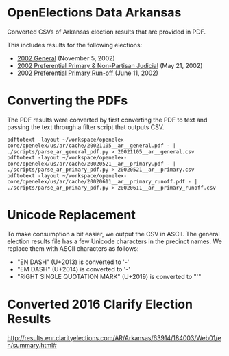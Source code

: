 # OpenElections Data Arkansas

Converted CSVs of Arkansas election results that are provided in PDF.

This includes results for the following elections:

* [2002 General](http://www.sos.arkansas.gov/elections/historicalElectionResults/Documents/2002_General.pdf) (November 5, 2002)
* [2002 Preferential Primary & Non-Partisan Judicial](http://www.sos.arkansas.gov/elections/historicalElectionResults/Documents/2002_Preferential_Primary_Non-Partisan_Judicial.pdf) (May 21, 2002)
* [2002 Preferential Primary Run-off ](http://www.sos.arkansas.gov/elections/historicalElectionResults/Documents/2002_Preferential_Primary_Run-off.pdf) (June 11, 2002)

# Converting the PDFs

The PDF results were converted by first converting the PDF to text and passing
the text through a filter script that outputs CSV.

```
pdftotext -layout ~/workspace/openelex-core/openelex/us/ar/cache/20021105__ar__general.pdf - | ./scripts/parse_ar_general_pdf.py > 20021105__ar__general.csv
pdftotext -layout ~/workspace/openelex-core/openelex/us/ar/cache/20020521__ar__primary.pdf - | ./scripts/parse_ar_primary_pdf.py > 20020521__ar__primary.csv 
pdftotext -layout ~/workspace/openelex-core/openelex/us/ar/cache/20020611__ar__primary_runoff.pdf - | ./scripts/parse_ar_primary_pdf.py > 20020611__ar__primary_runoff.csv 
```

# Unicode Replacement

To make consumption a bit easier, we output the CSV in ASCII.  The general election results file has a few Unicode characters in the precinct names.  We replace them with ASCII characters as follows:

* "EN DASH" (U+2013) is converted to '-'
* "EM DASH" (U+2014) is converted to '-'
* "RIGHT SINGLE QUOTATION MARK" (U+2019) is converted to "'"


# Converted 2016 Clarify Election Results 

http://results.enr.clarityelections.com/AR/Arkansas/63914/184003/Web01/en/summary.html#


